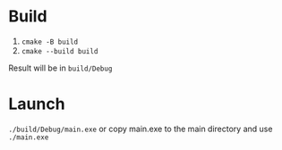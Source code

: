# Build
1. ```cmake -B build```
2. ```cmake --build build```

Result will be in ```build/Debug```

# Launch
```./build/Debug/main.exe``` or copy main.exe to the main directory and use ```./main.exe```
